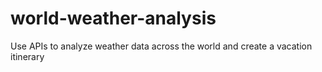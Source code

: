 # world-weather-analysis
Use APIs to analyze weather data across the world and create a vacation itinerary
